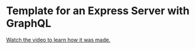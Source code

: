 # Template for an Express Server with GraphQL

[Watch the video to learn how it was made.](https://youtu.be/4XmQi80nFes)

